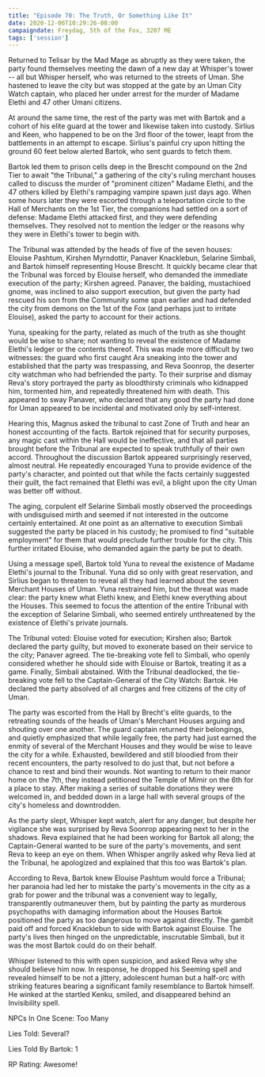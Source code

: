 ```yaml
---
title: "Episode 70: The Truth, Or Something Like It"
date: 2020-12-06T10:29:26-08:00
campaigndate: Freydag, 5th of the Fox, 3207 ME
tags: ['session']
---
```


Returned to Telisar by the Mad Mage as abruptly as they were taken, the party found themselves meeting the dawn of a new day at Whisper's tower -- all but Whisper herself, who was returned to the streets of Uman. She hastened to leave the city but was stopped at the gate by an Uman City Watch captain, who placed her under arrest for the murder of Madame Elethi and 47 other Umani citizens.

At around the same time, the rest of the party was met with Bartok and a cohort of his elite guard at the tower and likewise taken into custody. Sirlius and Keen, who happened to be on the 3rd floor of the tower, leapt from the battlements in an attempt to escape. Sirlius's painful cry upon hitting the ground 60 feet below alerted Bartok, who sent guards to fetch them.

Bartok led them to prison cells deep in the Brescht compound on the 2nd Tier  to await "the Tribunal," a gathering of the city's ruling merchant houses called to discuss the murder of "prominent citizen" Madame Elethi, and the 47 others killed by Elethi's rampaging vampire spawn just days ago. When some hours later they were escorted through a teleportation circle to the Hall of Merchants on the 1st Tier, the companions had settled on a sort of defense: Madame Elethi attacked first, and they were defending themselves. They resolved not to mention the ledger or the reasons why they were in Elethi's tower to begin with.

The Tribunal was attended by the heads of five of the seven houses: Elouise Pashtum, Kirshen Myrndottir, Panaver Knacklebun, Selarine Simbali, and Bartok himself representing House Brescht. It quickly became clear that the Tribunal was forced by Elouise herself, who demanded the immediate execution of the party; Kirshen agreed. Panaver, the balding, mustachioed gnome, was inclined to also support execution, but given the party had rescued his son from the Community some span earlier and had defended the city from demons on the 1st of the Fox (and perhaps just to irritate Elouise), asked the party to account for their actions.

Yuna, speaking for the party, related as much of the truth as she thought would be wise to share; not wanting to reveal the existence of Madame Elethi's ledger or the contents thereof. This was made more difficult by two witnesses: the guard who first caught Ara sneaking into the tower and established that the party was trespassing, and Reva Soonrop, the deserter city watchman who had befriended the party. To their surprise and dismay Reva's story portrayed the party as bloodthirsty criminals who kidnapped him, tormented him, and repeatedly threatened him with death. This appeared to sway Panaver, who declared that any good the party had done for Uman appeared to be incidental and motivated only by self-interest.

Hearing this, Magnus asked the tribunal to cast Zone of Truth and hear an honest accounting of the facts. Bartok rejoined that for security purposes, any magic cast within the Hall would be ineffective, and that all parties brought before the Tribunal are expected to speak truthfully of their own accord. Throughout the discussion Bartok appeared surprisingly reserved, almost neutral. He repeatedly encouraged Yuna to provide evidence of the party's character, and pointed out that while the facts certainly suggested their guilt, the fact remained that Elethi was evil, a blight upon the city Uman was better off without.

The aging, corpulent elf Selarine Simbali mostly observed the proceedings  with undisguised mirth and seemed if not interested in the outcome certainly entertained. At one point as an alternative to execution Simbali suggested the party be placed in his custody; he promised to find "suitable employment" for them that would preclude further trouble for the city. This further irritated Elouise, who demanded again the party be put to death.

Using a message spell, Bartok told Yuna to reveal the existence of Madame Elethi's journal to the Tribunal. Yuna did so only with great reservation, and Sirlius began to threaten to reveal all they had learned about the seven Merchant Houses of Uman. Yuna restrained him, but the threat was made clear: the party knew what Elethi knew, and Elethi knew everything about the Houses. This seemed to focus the attention of the entire Tribunal with the exception of Selarine Simbali, who seemed entirely unthreatened by the existence of Elethi's private journals.

The Tribunal voted: Elouise voted for execution; Kirshen also; Bartok declared the party guilty, but moved to exonerate based on their service to the city; Panaver agreed. The tie-breaking vote fell to Simbali, who openly considered whether he should side with Elouise or Bartok, treating it as a game. Finally, Simbali abstained. With the Tribunal deadlocked, the tie-breaking vote fell to the Captain-General of the City Watch: Bartok. He declared the party absolved of all charges and free citizens of the city of Uman.

The party was escorted from the Hall by Brecht's elite guards, to the retreating sounds of the heads of Uman's Merchant Houses arguing and shouting over one another. The guard captain returned their belongings, and quietly emphasized that while legally free, the party had just earned the enmity of several of the Merchant Houses and they would be wise to leave the city for a while. Exhausted, bewildered and still bloodied from their recent encounters, the party resolved to do just that, but not before a chance to rest and bind their wounds. Not wanting to return to their manor home on the 7th, they instead petitioned the Temple of Mimir on the 6th for a place to stay. After making a series of suitable donations they were welcomed in, and bedded down in a large hall with several groups of the city's homeless and downtrodden.

As the party slept, Whisper kept watch, alert for any danger, but despite her vigilance she was surprised by Reva Soonrop appearing next to her in the shadows. Reva explained that he had been working for Bartok all along; the Captain-General wanted to be sure of the party's movements, and sent Reva to keep an eye on them. When Whisper angrily asked why Reva lied at the Tribunal, he apologized and explained that this too was Bartok's plan. 

According to Reva, Bartok knew Elouise Pashtum would force a Tribunal; her paranoia had led her to mistake the party's movements in the city as a grab for power and the tribunal was a convenient way to legally, transparently outmaneuver them, but by painting the party as murderous psychopaths with damaging information about the Houses Bartok positioned the party as too dangerous to move against directly. The gambit paid off and forced Knacklebun to side with Bartok against Elouise. The party's lives then hinged on the unpredictable, inscrutable Simbali, but it was the most Bartok could do on their behalf.

Whisper listened to this with open suspicion, and asked Reva why she should believe him now. In response, he dropped his Seeming spell and revealed himself to be not a jittery, adolescent human but a half-orc with striking features bearing a significant family resemblance to Bartok himself. He winked at the startled Kenku, smiled, and disappeared behind an Invisibility spell.

NPCs In One Scene: Too Many

Lies Told: Several?

Lies Told By Bartok: 1

RP Rating: Awesome!
